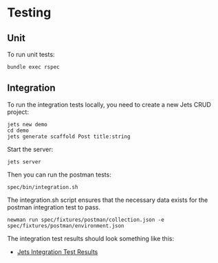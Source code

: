 # Testing

## Unit

To run unit tests:

    bundle exec rspec

## Integration

To run the integration tests locally, you need to create a new Jets CRUD project:

    jets new demo
    cd demo
    jets generate scaffold Post title:string

Start the server:

    jets server

Then you can run the postman tests:

    spec/bin/integration.sh

The integration.sh script ensures that the necessary data exists for the postman integration test to pass.

    newman run spec/fixtures/postman/collection.json -e spec/fixtures/postman/environment.json

The integration test results should look something like this:

* [Jets Integration Test Results](https://gist.github.com/tongueroo/fcea2b2f48342d1448d3f258fcd6536c)